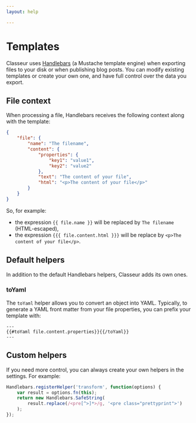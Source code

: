 ```yaml
---
layout: help

---
```


# Templates

Classeur uses [Handlebars](http://handlebarsjs.com/) (a Mustache template engine) when exporting files to your disk or when publishing blog posts. You can modify existing templates or create your own one, and have full control over the data you export.


## File context

When processing a file, Handlebars receives the following context along with the template:

```json
{
	"file": {
		"name": "The filename",
		"content": {
			"properties": {
				"key1": "value1",
				"key2": "value2"
			},
			"text": "The content of your file",
			"html": "<p>The content of your file</p>"
		}
	}
}
```

So, for example:

- the expression `{{ file.name }}` will be replaced by `The filename` (HTML-escaped),
- the expression `{{{ file.content.html }}}` will be replace by `<p>The content of your file</p>`.


## Default helpers

In addition to the default Handlebars helpers, Classeur adds its own ones.

### toYaml

The `toYaml` helper allows you to convert an object into YAML. Typically, to generate a YAML front matter from your file properties, you can prefix your template with:

```
---
{{#toYaml file.content.properties}}{{/toYaml}}
---
```


## Custom helpers

If you need more control, you can always create your own helpers in the settings. For example:

```js
Handlebars.registerHelper('transform', function(options) {
    var result = options.fn(this);
    return new Handlebars.SafeString(
        result.replace(/<pre[^>]*>/g, '<pre class="prettyprint">')
    );
});
```



